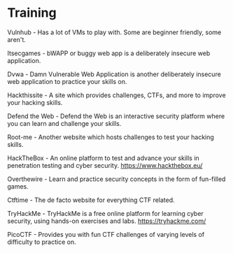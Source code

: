 # Training

Vulnhub - Has a lot of VMs to play with. Some are beginner friendly, some aren't.

Itsecgames - bWAPP or buggy web app is a deliberately insecure web application.

Dvwa - Damn Vulnerable Web Application is another deliberately insecure web application to practice your skills on.

Hackthissite - A site which provides challenges, CTFs, and more to improve your hacking skills.

Defend the Web - Defend the Web is an interactive security platform where you can learn and challenge your skills.

Root-me - Another website which hosts challenges to test your hacking skills.

HackTheBox - An online platform to test and advance your skills in penetration testing and cyber security. https://www.hackthebox.eu/

Overthewire - Learn and practice security concepts in the form of fun-filled games.

Ctftime - The de facto website for everything CTF related.

TryHackMe - TryHackMe is a free online platform for learning cyber security, using hands-on exercises and labs. https://tryhackme.com/

PicoCTF - Provides you with fun CTF challenges of varying levels of difficulty to practice on.
